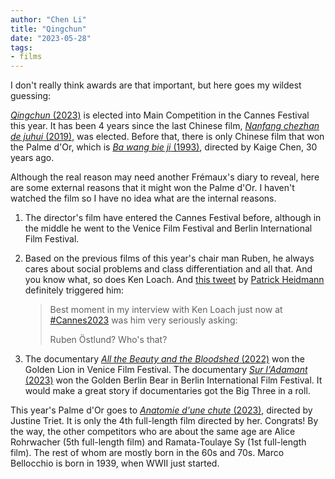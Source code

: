 ```yaml
---
author: "Chen Li"
title: "Qingchun"
date: "2023-05-28"
tags: 
- films
---
```


I don't really think awards are that important, but here goes my wildest guessing:

[_Qingchun_ (2023)](https://www.imdb.com/title/tt8469104/) is elected into Main Competition in the Cannes Festival this year. It has been 4 years since the last Chinese film, [_Nanfang chezhan de juhui_ (2019)](https://www.imdb.com/title/tt9647768/), was elected. Before that, there is only Chinese film that won the Palme d'Or, which is [_Ba wang bie ji_ (1993)](https://www.imdb.com/title/tt0106332/), directed by Kaige Chen, 30 years ago.

Although the real reason may need another Frémaux's diary to reveal, here are some external reasons that it might won the Palme d'Or. I haven't watched the film so I have no idea what are the internal reasons.

1. The director's film have entered the Cannes Festival before, although in the middle he went to the Venice Film Festival and Berlin International Film Festival.

2. Based on the previous films of this year's chair man Ruben, he always cares about social problems and class differentiation and all that. And you know what, so does Ken Loach. And [this tweet](https://twitter.com/patrickheidmann/status/1661697793507901441) by [Patrick Heidmann](https://twitter.com/patrickheidmann) definitely triggered him:

	>Best moment in my interview with Ken Loach just now at [#Cannes2023](https://twitter.com/hashtag/Cannes2023?src=hashtag_click) was him very seriously asking:
    >
	>Ruben Östlund? Who's that?

3. The documentary [_All the Beauty and the Bloodshed_ (2022)](https://www.imdb.com/title/tt21374850/) won the Golden Lion in Venice Film Festival. The documentary [_Sur l'Adamant_ (2023)](https://www.imdb.com/title/tt26448811/) won the Golden Berlin Bear in Berlin International Film Festival. It would make a great story if documentaries got the Big Three in a roll.

This year's Palme d'Or goes to [_Anatomie d'une chute_ (2023)](https://www.imdb.com/title/tt17009710/), directed by Justine Triet. It is only the 4th full-length film directed by her. Congrats! By the way, the other competitors who are about the same age are Alice Rohrwacher (5th full-length film) and Ramata-Toulaye Sy (1st full-length film). The rest of whom are mostly born in the 60s and 70s. Marco Bellocchio is born in 1939, when WWII just started.